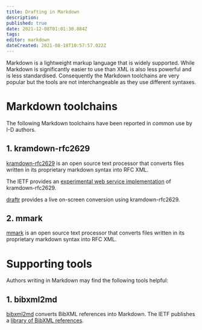 ```yaml
---
title: Drafting in Markdown
description: 
published: true
date: 2021-12-08T01:01:30.884Z
tags: 
editor: markdown
dateCreated: 2021-08-18T10:57:57.022Z
---
```


Markdown is a lightweight markup language that is widely supported.  While Markdown is significantly easier to use than XML is also less powerful and is less standardised.  Consequently the Markdown toolchains are very popular but the tools are not interchangeable as they use different syntaxes.

# Markdown toolchains
The following Markdown toolchains have been reported in common use by I-D authors.

## 1. kramdown-rfc2629
[kramdown-rfc2629](https://github.com/cabo/kramdown-rfc2629) is an open source text processor that converts files written in its proprietary markdown syntax into RFC XML. 

The IETF provides an [experimental web service implementation](https://xml2rfc.tools.ietf.org/experimental.html) of kramdown-rfc2629.

[draftr](https://ipv.sx/draftr-js/) provides a live on-screen conversion using kramdown-rfc2629.

## 2. mmark
[mmark](https://mmark.miek.nl) is an open source text processor that converts files written in its proprietary markdown syntax into RFC XML.

# Supporting tools
Authors writing in Markdown may find the following tools helpful:

## 1. bibxml2md
[bibxml2md](https://github.com/yaronf/bibxml2md) converts BibXML references into Markdown.  The IETF publishes a [library of BibXML references](https://xml2rfc.tools.ietf.org).